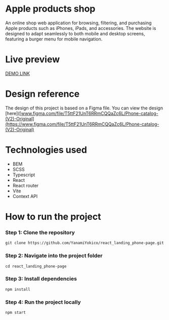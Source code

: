 # Apple products shop
An online shop web application for browsing, filtering, and purchasing Apple products such as iPhones, iPads, and accessories. The website is designed to adapt seamlessly to both mobile and desktop screens, featuring a burger menu for mobile navigation.
# Live preview
[DEMO LINK](https://YanamiYokico.github.io/react_phone-catalog/#/)
# Design reference
The design of this project is based on a Figma file. You can view the design [here]([www.figma.com/file/T5ttF21UnT6RRmCQQaZc6L/Phone-catalog-(V2)-Original](https://www.figma.com/file/T5ttF21UnT6RRmCQQaZc6L/Phone-catalog-(V2)-Original)
# Technologies used
- BEM
- SCSS
- Typescript
- React
- React router
- Vite
- Context API
# How to run the project
### Step 1: Clone the repository
```
git clone https://github.com/YanamiYokico/react_landing_phone-page.git
```
### Step 2: Navigate into the project folder
```
cd react_landing_phone-page
```
### Step 3: Install dependencies
```
npm install
```
### Step 4: Run the project locally
```
npm start
```
